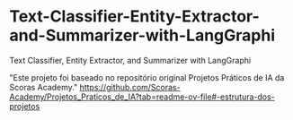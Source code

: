# Text-Classifier-Entity-Extractor-and-Summarizer-with-LangGraphi
Text Classifier, Entity Extractor, and Summarizer with LangGraphi

"Este projeto foi baseado no repositório original Projetos Práticos de IA da Scoras Academy."
https://github.com/Scoras-Academy/Projetos_Praticos_de_IA?tab=readme-ov-file#-estrutura-dos-projetos
